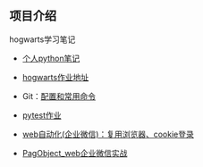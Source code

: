 ## 项目介绍
hogwarts学习笔记

- [个人python笔记](https://github.com/zwnong/Python.git)

- [hogwarts作业地址](https://github.com/zwnong/HogwartsSDE17_zwnong.git)

- Git：[配置和常用命令](https://ceshiren.com/t/topic/7405) 
- [pytest作业](https://github.com/zwnong/HogwartsSDE17_HomeWork/tree/master/test_case)
- [web自动化(企业微信)：复用浏览器、cookie登录](https://github.com/zwnong/HogwartsSDE17_HomeWork/tree/master/test_selenium)
 - [PagObject_web企业微信实战](https://github.com/zwnong/HogwartsSDE17_HomeWork/tree/master/page_object/web)